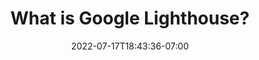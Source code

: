 ---
title: "What is Google Lighthouse?"
description: "What does it measure and how it affects ranking?"
date: 2022-07-17T18:43:36-07:00
draft: false
featuredImage: "/images/information-orientation.jpg"
type: page
categories: faqs
---